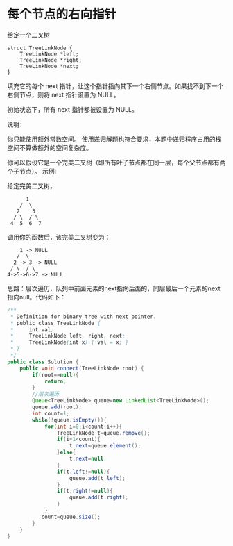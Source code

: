 #  每个节点的右向指针
给定一个二叉树

    struct TreeLinkNode {
        TreeLinkNode *left;
        TreeLinkNode *right;
        TreeLinkNode *next;
    }
填充它的每个 next 指针，让这个指针指向其下一个右侧节点。如果找不到下一个右侧节点，则将 next 指针设置为 NULL。

初始状态下，所有 next 指针都被设置为 NULL。

说明:

你只能使用额外常数空间。
使用递归解题也符合要求，本题中递归程序占用的栈空间不算做额外的空间复杂度。

你可以假设它是一个完美二叉树（即所有叶子节点都在同一层，每个父节点都有两个子节点）。 
示例:

给定完美二叉树，

          1
        /  \
       2    3
      / \  / \
     4  5  6  7

调用你的函数后，该完美二叉树变为：

        1 -> NULL
       /  \
      2 -> 3 -> NULL
     / \  / \
    4->5->6->7 -> NULL

思路：层次遍历，队列中前面元素的next指向后面的，同层最后一个元素的next指向null。代码如下：  
```java
/**
 * Definition for binary tree with next pointer.
 * public class TreeLinkNode {
 *     int val;
 *     TreeLinkNode left, right, next;
 *     TreeLinkNode(int x) { val = x; }
 * }
 */
public class Solution {
    public void connect(TreeLinkNode root) {
        if(root==null){
            return;
        }
        //层次遍历
        Queue<TreeLinkNode> queue=new LinkedList<TreeLinkNode>();
        queue.add(root);
        int count=1;
        while(!queue.isEmpty()){
            for(int i=0;i<count;i++){
                TreeLinkNode t=queue.remove();
                if(i+1<count){
                    t.next=queue.element();
                }else{
                    t.next=null;
                }
                if(t.left!=null){
                    queue.add(t.left);
                }
                if(t.right!=null){
                    queue.add(t.right);
                }
            }
           count=queue.size();
        }
    }
}
```